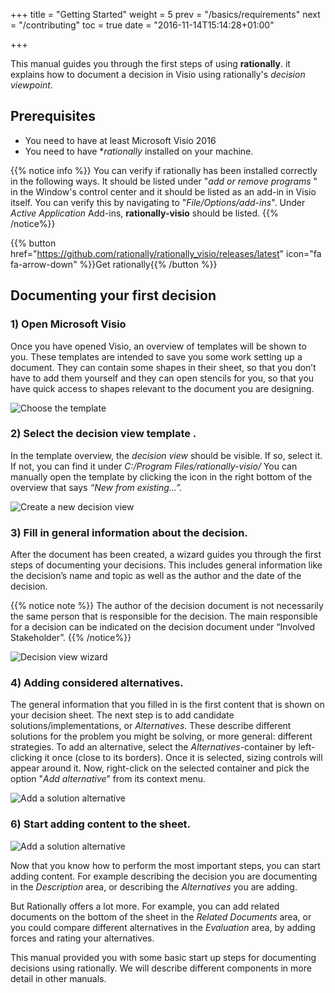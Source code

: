 +++
title = "Getting Started"
weight = 5
prev = "/basics/requirements"
next = "/contributing"
toc = true
date = "2016-11-14T15:14:28+01:00"

+++

This manual guides you through the first steps of using **rationally**. it explains how to document a decision in Visio using rationally's *decision viewpoint*.

## Prerequisites 

* You need to have at least Microsoft Visio 2016
* You need to have **rationally* installed on your machine. 

{{% notice info %}}
You can verify if rationally has been installed correctly in the following ways. 
It should be listed under "_add or remove programs_ " in the Window's control center and
it should be listed as an add-in in Visio itself. You can verify this by navigating to "_File/Options/add-ins_". Under _Active Application_ Add-ins, **rationally-visio** should be listed.
{{% /notice%}}

 {{% button href="https://github.com/rationally/rationally_visio/releases/latest" icon="fa fa-arrow-down" %}}Get rationally{{% /button %}}

## Documenting your first decision
### 1) Open Microsoft Visio

Once you have opened Visio, an overview of templates will be shown to you. These templates are intended to save you some work setting up a document. They can contain some shapes in their sheet, so that you don’t have to add them yourself and they can open stencils for you, so that you have quick access to shapes relevant to the document you are designing.

![Choose the template](/images/0ChooseTemplate.png)


### 2) Select the decision view template .</h3>

In the template overview, the *decision view* should be visible. If so, select it. If not, you can find it under *C:/Program Files/rationally-visio/* You can manually open the template by clicking the icon in the right bottom of the overview that says *“New from existing…”.*

![Create a new decision view](/images/1CreateTemplate.png)

### 3) Fill in general information about the decision.</h3>

After the document has been created, a wizard guides you through the first steps of documenting your decisions. This includes general information like the decision’s name and topic as well as the author and the date of the decision.

{{% notice note %}}
The author of the decision document is not necessarily the same person that is responsible for the decision. The main responsible for a decision can be indicated on the decision document under “Involved Stakeholder”.
{{% /notice%}}

![Decision view wizard](/images/2FillInGeneralImplementation.png)

### 4) Adding considered alternatives.</h3>

The general information that you filled in is the first content that is shown on your decision sheet. The next step is to add candidate solutions/implementations, or _Alternatives_. These describe different solutions for the problem you might be solving, or more general: different strategies. To add an alternative, select the _Alternatives_-container by left-clicking it once (close to its borders). Once it is selected, sizing controls will appear around it. Now, right-click on the selected container and pick the option "_Add alternative_” from its context menu.
            
![Add a solution alternative](/images/4AddAlternative.png)

### 6) Start adding content to the sheet.

![Add a solution alternative](/images/6AddedComponents.png)

Now that you know how to perform the most important steps, you can start adding content. For example describing the decision you are documenting in the _Description_ area, or describing the _Alternatives_ you are adding.

But Rationally offers a lot more. For example, you can add related documents on the bottom of the sheet in the _Related Documents_ area, or you could compare different alternatives in the _Evaluation_ area, by adding forces and rating your alternatives. 

This manual provided you with some basic start up steps for documenting decisions using rationally. We will describe different components in more detail in other manuals.